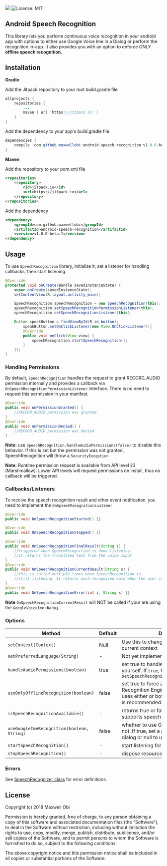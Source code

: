  ![](https://jitpack.io/v/maxwellobi/Android-Speech-Recognition.svg)
 ![License: MIT](https://img.shields.io/badge/License-MIT-yellow.svg)
 
## Android Speech Recognition
This library lets you perform continuous voice recognition in your android app with options to either use Google Voice Ime in a Dialog or perform the recognition in-app. It also provides you with an option to enforce ONLY **offline speech recognition**.

## Installation
**Gradle** 

Add the Jitpack repository to your root build.gradle file
```java
allprojects {
	repositories {
		...
		maven { url 'https://jitpack.io' }
	}
}
```
Add the dependency to your app's build.gradle file
```java
dependencies {
	compile 'com.github.maxwellobi:android-speech-recognition:v1.0.0-beta.1'
}
```
**Maven** 

Add the repository to your pom.xml file
```xml
<repositories>
	<repository>
	    <id>jitpack.io</id>
	    <url>https://jitpack.io</url>
	</repository>
</repositories>
```
Add the dependency
```xml 
<dependency>
    <groupId>com.github.maxwellobi</groupId>
    <artifactId>android-speech-recognition</artifactId>
    <version>v1.0.0-beta.1</version>
</dependency>
```
## Usage

To use `SpeechRecognition` library, initialize it, set a listener for handling callbacks, then start listening. 
```java
@Override
protected void onCreate(Bundle savedInstanceState) {
	super.onCreate(savedInstanceState);
	setContentView(R.layout.activity_main);

	SpeechRecognition speechRecognition = new SpeechRecognition(this);
	speechRecognition.setSpeechRecognitionPermissionListener(this);
	speechRecognition.setSpeechRecognitionListener(this);

	Button speakButton = findViewById(R.id.button);
    	speakButton.setOnClickListener(new View.OnClickListener(){
	    @Override
	    public void onClick(View view) {
		    speechRecognition.startSpeechRecognition();   
	    }
	});
}
``` 
### **Handling Permissions**
 By default, `SpeechRecognition` handles the request to grant RECORD_AUDIO permission internally and provides a callback via `OnSpeechRecognitionPermissionListener` interface. There is no need to request this permission in your manifest.

```java
@Override
public void onPermissionGranted() {
	//RECORD_AUDIO permission was granted
}
@Override
public void onPermissionDenied() {
	//RECORD_AUDIO permission was denied
}
```
**Note:** use `SpeechRecognition.handleAudioPermissions(false)` to disable this behavior. If this is set but the permission was not granted, SpeechRecognition will throw a `SecurityException`

**Note:** Runtime permission request is available from API level 23 (Marshmallow). Lower API levels will request permissions on install, thus no callback will be triggered.

### Callbacks/Listeners
To receive the speech recognition result and other event notification, you need to implement the `OnSpeechRecognitionListener`
```java
@Override
public void OnSpeechRecognitionStarted() {}

@Override
public void OnSpeechRecognitionStopped() {}

@Override
public void OnSpeechRecognitionFinalResult(String s) {
	//triggered when SpeechRecognition is done listening.
	//it returns the translated text from the voice input
}
@Override
public void OnSpeechRecognitionCurrentResult(String s) {
	//this is called multiple times when SpeechRecognition is
	//still listening. It returns each recognized word when the user is still speaking
}
@Override
public void OnSpeechRecognitionError(int i, String s) {}
```

**Note** `OnSpeechRecognitionCurrentResult` will NOT be called if your are using the `GoogleVoiceIme` dialog.

### Options

| Method	| Default |	Description   |
|-----------|---------|---------------|
| `setContext(Context)` | Null | Use this to change `SpeechRecognition` current context|
|`setPreferredLanguage(String)`	|-	| Not yet implemented	|
|`handleAudioPermissions(boolean)` | true | set true to handle audio permissions yourself. If `true`, then no need for `setSpeechRecognitionPermissionListener()` |
| `useOnlyOfflineRecognition(boolean)` | false | set true to force android to use its Offline Recognition Engine. By default, android uses either or both online and offline. `false` is recommended. |
| `isSpeechRecognitionAvailable()` | - | returns true or false whether the device supports speech recognition or not |
| `useGoogleImeRecognition(boolean, String)` | false | whether to use GoogleVoiceIme Dialog or not. If true, set a `prompt` to display on the dialog or null to use default. |
| `startSpeechRecognition()` | - | start listening for voice input |
| `stopSpeechRecognition()` | - | dispose resources |

### Errors
See [SpeechRecognizer class](https://developer.android.com/reference/android/speech/SpeechRecognizer.html) for error definitions.


## License

Copyright (c) 2018 Maxwell Obi

Permission is hereby granted, free of charge, to any person obtaining a copy
of this software and associated documentation files (the "Software"), to deal
in the Software without restriction, including without limitation the rights
to use, copy, modify, merge, publish, distribute, sublicense, and/or sell
copies of the Software, and to permit persons to whom the Software is
furnished to do so, subject to the following conditions:

The above copyright notice and this permission notice shall be included in all
copies or substantial portions of the Software.
